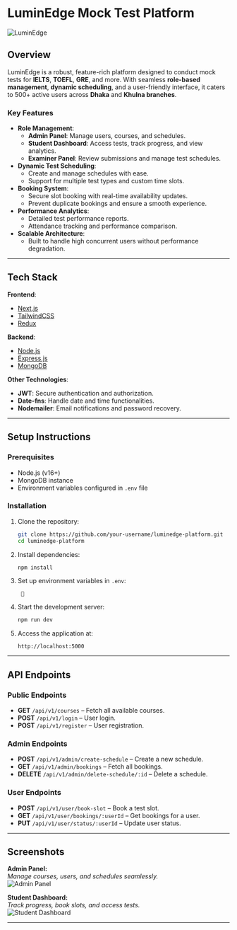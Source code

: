 # LuminEdge Mock Test Platform  

![LuminEdge](https://your-image-link.com) <!-- Replace with your project banner or logo -->

## Overview  
LuminEdge is a robust, feature-rich platform designed to conduct mock tests for **IELTS**, **TOEFL**, **GRE**, and more. With seamless **role-based management**, **dynamic scheduling**, and a user-friendly interface, it caters to 500+ active users across **Dhaka** and **Khulna branches**.  

### Key Features  
- **Role Management**:  
  - **Admin Panel**: Manage users, courses, and schedules.  
  - **Student Dashboard**: Access tests, track progress, and view analytics.  
  - **Examiner Panel**: Review submissions and manage test schedules.  
- **Dynamic Test Scheduling**:  
  - Create and manage schedules with ease.  
  - Support for multiple test types and custom time slots.  
- **Booking System**:  
  - Secure slot booking with real-time availability updates.  
  - Prevent duplicate bookings and ensure a smooth experience.  
- **Performance Analytics**:  
  - Detailed test performance reports.  
  - Attendance tracking and performance comparison.  
- **Scalable Architecture**:  
  - Built to handle high concurrent users without performance degradation.  

---

## Tech Stack  
**Frontend**:  
- [Next.js](https://nextjs.org/)  
- [TailwindCSS](https://tailwindcss.com/)  
- [Redux](https://redux.js.org/)  

**Backend**:  
- [Node.js](https://nodejs.org/)  
- [Express.js](https://expressjs.com/)  
- [MongoDB](https://www.mongodb.com/)  

**Other Technologies**:  
- **JWT**: Secure authentication and authorization.  
- **Date-fns**: Handle date and time functionalities.  
- **Nodemailer**: Email notifications and password recovery.  

---

## Setup Instructions  

### Prerequisites  
- Node.js (v16+)
- MongoDB instance  
- Environment variables configured in `.env` file  

### Installation  
1. Clone the repository:  
   ```bash  
   git clone https://github.com/your-username/luminedge-platform.git  
   cd luminedge-platform  
   ```  

2. Install dependencies:  
   ```bash  
   npm install  
   ```  

3. Set up environment variables in `.env`:  
   ```env  
    🙂
   ```  

4. Start the development server:  
   ```bash  
   npm run dev  
   ```  

5. Access the application at:  
   ```
   http://localhost:5000  
   ```

---

## API Endpoints  

### Public Endpoints  
- **GET** `/api/v1/courses` – Fetch all available courses.  
- **POST** `/api/v1/login` – User login.  
- **POST** `/api/v1/register` – User registration.  

### Admin Endpoints  
- **POST** `/api/v1/admin/create-schedule` – Create a new schedule.  
- **GET** `/api/v1/admin/bookings` – Fetch all bookings.  
- **DELETE** `/api/v1/admin/delete-schedule/:id` – Delete a schedule.  

### User Endpoints  
- **POST** `/api/v1/user/book-slot` – Book a test slot.  
- **GET** `/api/v1/user/bookings/:userId` – Get bookings for a user.  
- **PUT** `/api/v1/user/status/:userId` – Update user status.  

---

## Screenshots  
**Admin Panel:**  
*Manage courses, users, and schedules seamlessly.*  
![Admin Panel](https://your-image-link.com)  

**Student Dashboard:**  
*Track progress, book slots, and access tests.*  
![Student Dashboard](https://your-image-link.com)  

---
